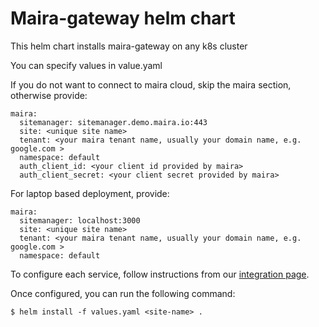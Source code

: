 # Maira-gateway helm chart

This helm chart installs maira-gateway on any k8s cluster

You can specify values in value.yaml

If you do not want to connect to maira cloud, skip the maira section, otherwise provide:
```
maira:
  sitemanager: sitemanager.demo.maira.io:443 
  site: <unique site name>
  tenant: <your maira tenant name, usually your domain name, e.g. google.com >
  namespace: default
  auth_client_id: <your client id provided by maira>
  auth_client_secret: <your client secret provided by maira>
```

For laptop based deployment, provide:
```
maira:
  sitemanager: localhost:3000
  site: <unique site name>
  tenant: <your maira tenant name, usually your domain name, e.g. google.com >
  namespace: default
```


To configure each service, follow instructions from our [integration page](https://docs.maira.io/integrations/).

Once configured, you can run the following command:
```
$ helm install -f values.yaml <site-name> .
```


